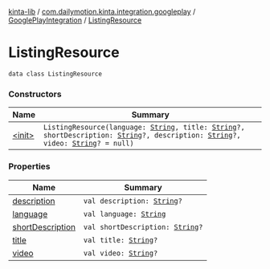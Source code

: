 [kinta-lib](../../../index.md) / [com.dailymotion.kinta.integration.googleplay](../../index.md) / [GooglePlayIntegration](../index.md) / [ListingResource](./index.md)

# ListingResource

`data class ListingResource`

### Constructors

| Name | Summary |
|---|---|
| [&lt;init&gt;](-init-.md) | `ListingResource(language: `[`String`](https://kotlinlang.org/api/latest/jvm/stdlib/kotlin/-string/index.html)`, title: `[`String`](https://kotlinlang.org/api/latest/jvm/stdlib/kotlin/-string/index.html)`?, shortDescription: `[`String`](https://kotlinlang.org/api/latest/jvm/stdlib/kotlin/-string/index.html)`?, description: `[`String`](https://kotlinlang.org/api/latest/jvm/stdlib/kotlin/-string/index.html)`?, video: `[`String`](https://kotlinlang.org/api/latest/jvm/stdlib/kotlin/-string/index.html)`? = null)` |

### Properties

| Name | Summary |
|---|---|
| [description](description.md) | `val description: `[`String`](https://kotlinlang.org/api/latest/jvm/stdlib/kotlin/-string/index.html)`?` |
| [language](language.md) | `val language: `[`String`](https://kotlinlang.org/api/latest/jvm/stdlib/kotlin/-string/index.html) |
| [shortDescription](short-description.md) | `val shortDescription: `[`String`](https://kotlinlang.org/api/latest/jvm/stdlib/kotlin/-string/index.html)`?` |
| [title](title.md) | `val title: `[`String`](https://kotlinlang.org/api/latest/jvm/stdlib/kotlin/-string/index.html)`?` |
| [video](video.md) | `val video: `[`String`](https://kotlinlang.org/api/latest/jvm/stdlib/kotlin/-string/index.html)`?` |
